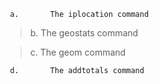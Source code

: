 
     a.       The iplocation command
 
 > b.       The geostats command
 
 > c.        The geom command
 
     d.       The addtotals command
